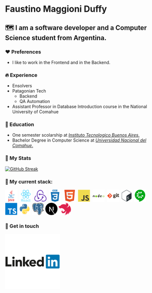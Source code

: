 # Faustino Maggioni Duffy 
## 🗺️ I am a software developer and a Computer Science student from Argentina.
### ❤️ Preferences
  * I like to work in the Frontend and in the Backend.
### 🔥 Experience
 * Ensolvers
 * Patagonian Tech
   * Backend
   * QA Automation
 * Assistant Professor in Database Introduction course in the National University of Comahue
### 📜 Education
  * One semester scolarship at <a href="https://www.itba.edu.ar/"> *Instituto Tecnologico Buenos Aires*. </a>
  * Bachelor Degree in Computer Science at <a href="https://www.uncoma.edu.ar"> *Universidad Nacional del Comahue*. </a>
### 🍉 My Stats
[![GitHub Streak](http://github-readme-streak-stats.herokuapp.com?user=maggioniduffy&theme=dark&background=000000)](https://git.io/streak-stats)
### 🔭 My current stack:
<div>
  <img src="https://github.com/devicons/devicon/blob/master/icons/java/java-original-wordmark.svg" title="Java" alt="Java" width="40" height="40"/>&nbsp;
  <img src="https://github.com/devicons/devicon/blob/master/icons/react/react-original-wordmark.svg" title="React" alt="React" width="40" height="40"/>&nbsp;
  <img src="https://github.com/devicons/devicon/blob/master/icons/redux/redux-original.svg" title="Redux" alt="Redux " width="40" height="40"/>&nbsp;
  <img src="https://github.com/devicons/devicon/blob/master/icons/css3/css3-plain-wordmark.svg"  title="CSS3" alt="CSS" width="40" height="40"/>&nbsp;
  <img src="https://github.com/devicons/devicon/blob/master/icons/html5/html5-original.svg" title="HTML5" alt="HTML" width="40" height="40"/>&nbsp;
  <img src="https://github.com/devicons/devicon/blob/master/icons/javascript/javascript-original.svg" title="JavaScript" alt="JavaScript" width="40" height="40"/>&nbsp;
  <img src="https://github.com/devicons/devicon/blob/master/icons/nodejs/nodejs-original-wordmark.svg" title="NodeJS" alt="NodeJS" width="40" height="40"/>&nbsp;
  <img src="https://github.com/devicons/devicon/blob/master/icons/git/git-original-wordmark.svg" title="Git" **alt="Git" width="40" height="40"/>
  <img src="https://github.com/devicons/devicon/blob/master/icons/bash/bash-original.svg" title="Bash" **alt="Bash" width="40" height="40"/>
 <img src="https://github.com/devicons/devicon/blob/master/icons/cucumber/cucumber-plain.svg" title="Cucumber" **alt="Cucumber" width="40" height="40"/>
  <img src="https://github.com/devicons/devicon/blob/master/icons/typescript/typescript-original.svg" title="TS" **alt="TS" width="40" height="40"/>
   <img src="https://github.com/devicons/devicon/blob/master/icons/python/python-original.svg" title="Python" **alt="Python" width="40" height="40"/>
  <img src="https://github.com/devicons/devicon/blob/master/icons/postgresql/postgresql-original.svg" title="Postgres" **alt="Postgres" width="40" height="40"/>
 <img src="https://github.com/devicons/devicon/blob/master/icons/nextjs/nextjs-original.svg" title="NextJS" **alt="NextJS" width="40" height="40"/>
  <img src="https://github.com/devicons/devicon/blob/master/icons/nestjs/nestjs-plain.svg" title="NestJS" **alt="NestJS" width="40" height="40"/>
</div>

<h3> 🤙 Get in touch </h3>
<div>
 <a href="https://linkedin.com/in/maggioniduffy"> 
  <img src="https://github.com/devicons/devicon/blob/master/icons/linkedin/linkedin-original-wordmark.svg" title="Linkedin" **alt="Linkedin" width="180" height="auto"/>
 </a>
</div>
